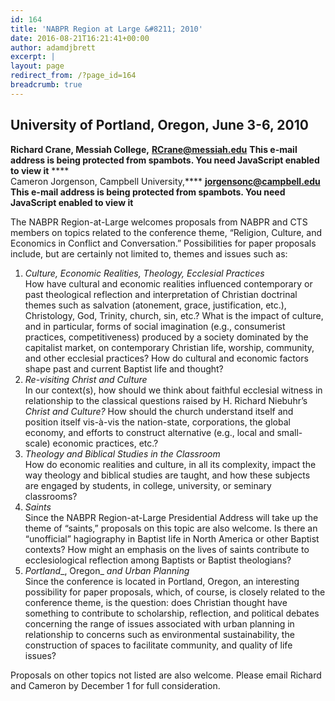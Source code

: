 ```yaml
---
id: 164
title: 'NABPR Region at Large &#8211; 2010'
date: 2016-08-21T16:21:41+00:00
author: adamdjbrett
excerpt: |
layout: page
redirect_from: /?page_id=164
breadcrumb: true
---
```

## University of Portland, Oregon, June 3-6, 2010

**Richard Crane, Messiah College,** **<RCrane@messiah.edu>** **This e-mail address is being protected from spambots. You need JavaScript enabled to view it** ****  
Cameron Jorgenson, Campbell University,**** **<jorgensonc@campbell.edu>** **This e-mail address is being protected from spambots. You need JavaScript enabled to view it**

The NABPR Region-at-Large welcomes proposals from NABPR and CTS members on topics related to the conference theme, &#8220;Religion, Culture, and Economics in Conflict and Conversation.&#8221; Possibilities for paper proposals include, but are certainly not limited to, themes and issues such as:

  1. _Culture, Economic Realities, Theology, Ecclesial Practices_  
    How have cultural and economic realities influenced contemporary or past theological reflection and interpretation of Christian doctrinal themes such as salvation (atonement, grace, justification, etc.), Christology, God, Trinity, church, sin, etc.? What is the impact of culture, and in particular, forms of social imagination (e.g., consumerist practices, competitiveness) produced by a society dominated by the capitalist market, on contemporary Christian life, worship, community, and other ecclesial practices? How do cultural and economic factors shape past and current Baptist life and thought?
  2. _Re-visiting Christ and Culture_  
    In our context(s), how should we think about faithful ecclesial witness in relationship to the classical questions raised by H. Richard Niebuhr&#8217;s _Christ and Culture?_ How should the church understand itself and position itself vis-à-vis the nation-state, corporations, the global economy, and efforts to construct alternative (e.g., local and small-scale) economic practices, etc.?
  3. _Theology and Biblical Studies in the Classroom_  
    How do economic realities and culture, in all its complexity, impact the way theology and biblical studies are taught, and how these subjects are engaged by students, in college, university, or seminary classrooms?
  4. _Saints_  
    Since the NABPR Region-at-Large Presidential Address will take up the theme of &#8220;saints,&#8221; proposals on this topic are also welcome. Is there an &#8220;unofficial&#8221; hagiography in Baptist life in North America or other Baptist contexts? How might an emphasis on the lives of saints contribute to ecclesiological reflection among Baptists or Baptist theologians?
  5. _Portland__, Oregon_ _and Urban Planning_  
    Since the conference is located in Portland, Oregon, an interesting possibility for paper proposals, which, of course, is closely related to the conference theme, is the question: does Christian thought have something to contribute to scholarship, reflection, and political debates concerning the range of issues associated with urban planning in relationship to concerns such as environmental sustainability, the construction of spaces to facilitate community, and quality of life issues?

Proposals on other topics not listed are also welcome. Please email Richard and Cameron by December 1 for full consideration.
